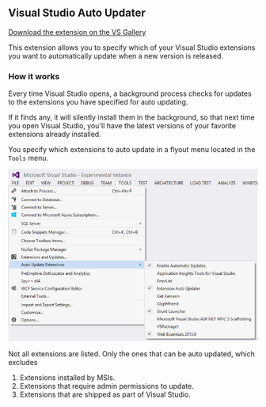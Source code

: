 ## Visual Studio Auto Updater

[Download the extension on the VS Gallery](https://visualstudiogallery.msdn.microsoft.com/14973bbb-8e00-4cab-a8b4-415a38d78615)

This extension allows you to specify which of your Visual Studio extensions
you want to automatically update when a new version is released.

### How it works

Every time Visual Studio opens, a background process checks for updates
to the extensions you have specified for auto updating.

If it finds any, it will silently install them in the background,
so that next time you open Visual Studio, you'll have the latest versions
of your favorite extensions already installed.

You specify which extensions to auto update in a flyout menu located in the 
`Tools` menu.

![Screenshot](https://raw.githubusercontent.com/madskristensen/ExtensionUpdater/master/artifacts/screenshot.png)

Not all extensions are listed. Only the ones that can be auto updated, which excludes

1. Extensions installed by MSIs.
2. Extensions that require admin permissions to update.
3. Extensions that are shipped as part of Visual Studio.